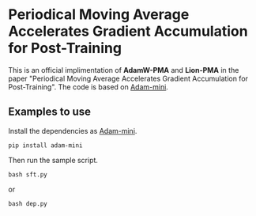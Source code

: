 # Periodical Moving Average Accelerates Gradient Accumulation for Post-Training
This is an official implimentation of **AdamW-PMA** and **Lion-PMA** in the paper "Periodical Moving Average Accelerates Gradient Accumulation for Post-Training".
The code is based on [Adam-mini](https://github.com/zyushun/Adam-mini).


## Examples to use
Install the dependencies as [Adam-mini](https://github.com/zyushun/Adam-mini).
```
pip install adam-mini
```

Then run the sample script.
```
bash sft.py
```
or 
```
bash dep.py
```